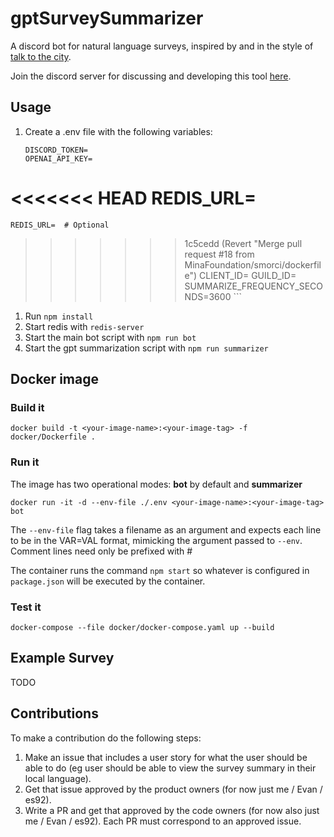 # gptSurveySummarizer

A discord bot for natural language surveys, inspired by and in the style of [talk to the city](https://github.com/AIObjectives/talk-to-the-city-reports).

Join the discord server for discussing and developing this tool [here](https://discord.gg/2cmxYYMyHN).

## Usage

1. Create a .env file with the following variables: 

    ```shell
    DISCORD_TOKEN=
    OPENAI_API_KEY=
<<<<<<< HEAD
    REDIS_URL=
=======
    REDIS_URL=  # Optional
>>>>>>> 1c5cedd (Revert "Merge pull request #18 from MinaFoundation/smorci/dockerfile")
    CLIENT_ID=
    GUILD_ID=
    SUMMARIZE_FREQUENCY_SECONDS=3600
    ```

1. Run `npm install`
2. Start redis with `redis-server`
3. Start the main bot script with `npm run bot`
4. Start the gpt summarization script with `npm run summarizer`

## Docker image

### Build it

```
docker build -t <your-image-name>:<your-image-tag> -f docker/Dockerfile .
```

### Run it

The image has two operational modes: **bot** by default and **summarizer**

```
docker run -it -d --env-file ./.env <your-image-name>:<your-image-tag> bot
```

The `--env-file` flag takes a filename as an argument and expects each line to be in the VAR=VAL format, mimicking the argument passed to `--env`. Comment lines need only be prefixed with #

The container runs the command `npm start` so whatever is configured in `package.json` will be executed by the container.

### Test it

```
docker-compose --file docker/docker-compose.yaml up --build
```

## Example Survey

TODO

## Contributions

To make a contribution do the following steps:

1. Make an issue that includes a user story for what the user should be able to do (eg user should be able to view the survey summary in their local language).
2. Get that issue approved by the product owners (for now just me / Evan / es92).
3. Write a PR and get that approved by the code owners (for now also just me / Evan / es92). Each PR must correspond to an approved issue.
